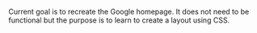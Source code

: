 Current goal is to recreate the Google homepage. It does not need to be functional but the purpose is to learn to create a layout using CSS.